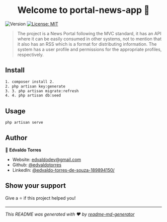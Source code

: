 <h1 align="center">Welcome to portal-news-app 👋</h1>
<p>
  <img alt="Version" src="https://img.shields.io/badge/version-1.0-blue.svg?cacheSeconds=2592000" />
  <a href="#" target="_blank">
    <img alt="License: MIT" src="https://img.shields.io/badge/License-MIT-yellow.svg" />
  </a>
</p>

> The project is a News Portal following the MVC standard, it has an API where it can be easily consumed in other systems, not to mention that it also has an RSS which is a format for distributing information. The system has a user profile and permissions for the appropriate profiles, respectively.

## Install

```sh
1. composer install 2. 
2. php artisan key:generate 
3. 3. php artisan migrate:refresh 
4. 4. php artisan db:seed
```

## Usage

```sh
php artisan serve
```

## Author

👤 **Edvaldo Torres**

* Website: edvaldodev@gmail.com
* Github: [@edvaldotorres](https://github.com/edvaldotorres)
* LinkedIn: [@edvaldo-torres-de-souza-189894150\/](https://linkedin.com/in/edvaldotorresdesouza)

## Show your support

Give a ⭐️ if this project helped you!

***
_This README was generated with ❤️ by [readme-md-generator](https://github.com/kefranabg/readme-md-generator)_

